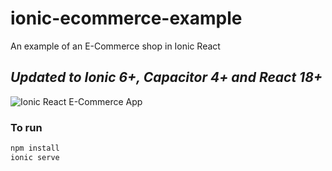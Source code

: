 # ionic-ecommerce-example

An example of an E-Commerce shop in Ionic React

## _Updated to Ionic 6+, Capacitor 4+ and React 18+_

![Ionic React E-Commerce App](https://repository-images.githubusercontent.com/355272810/38c79000-b5db-11eb-85d3-cf740d9c7507)

### To run

```javascript
npm install
ionic serve
```